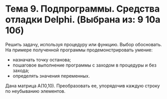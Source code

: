 # Тема 9. Подпрограммы. Средства отладки Delphi. (Выбрана из: 9 10а 10б)

Решить задачу, используя процедуру или функцию. Выбор обосновать. На примере полученной программы продемонстрировать умение:

* назначать точку останова;
* пошаговое выполнение программы с заходом в процедуры и без захода;
* определять значения переменных.

Дана матрица A(10,10). Преобразовать ее, упорядочив каждую строку по неубыванию элементов.
